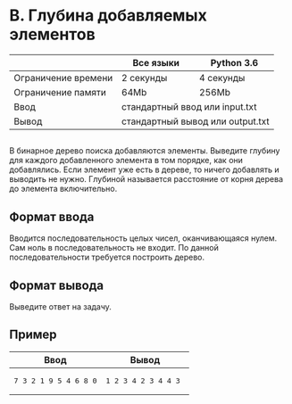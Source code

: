 <div class="problem-statement">
   <div class="header">
      <h1 class="title">B. Глубина добавляемых элементов</h1>
      <table>
         <thead>
            <th></th>
            <th>Все языки</th>
            <th>Python 3.6</th>
         </thead>
         <tr class="time-limit">
            <td class="property-title">Ограничение времени</td>
            <td>2&nbsp;секунды</td>
            <td>4&nbsp;секунды</td>
         </tr>
         <tr class="memory-limit">
            <td class="property-title">Ограничение памяти</td>
            <td>64Mb</td>
            <td>256Mb</td>
         </tr>
         <tr class="input-file">
            <td class="property-title">Ввод</td>
            <td colspan="2">стандартный ввод или input.txt</td>
         </tr>
         <tr class="output-file">
            <td class="property-title">Вывод</td>
            <td colspan="2">стандартный вывод или output.txt</td>
         </tr>
      </table>
   </div>
   <h2></h2>
   <div class="legend"><span style="">
         <p>В бинарное дерево поиска добавляются элементы. Выведите глубину для каждого добавленного элемента в том порядке, как они добавлялись.
            Если элемент уже есть в дереве, то ничего добавлять и выводить не нужно. Глубиной называется расстояние от корня дерева до
            элемента включительно. 
         </p></span></div>
   <h2>Формат ввода</h2>
   <div class="input-specification"><span style="">
         <p>Вводится последовательность целых чисел, оканчивающаяся нулем. Сам ноль в последовательность не входит. По данной последовательности
            требуется построить дерево. 
         </p></span><p></p>
   </div>
   <h2>Формат вывода</h2>
   <div class="output-specification"><span style="">
         <p>Выведите ответ на задачу. </p></span><p></p>
   </div>
   <h2>Пример</h2>
   <table class="sample-tests">
      <thead>
         <tr>
            <th>Ввод</th>
            <th>Вывод</th>
         </tr>
      </thead>
      <tbody>
         <tr>
            <td><pre>7 3 2 1 9 5 4 6 8 0</pre></td>
            <td><pre>1 2 3 4 2 3 4 4 3 </pre></td>
         </tr>
      </tbody>
   </table>
</div></div>
